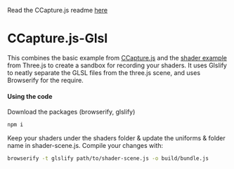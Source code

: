 Read the CCapture.js readme [here](https://github.com/spite/ccapture.js/)

# CCapture.js-Glsl

This combines the basic example from [CCapture.js](https://github.com/spite/ccapture.js/) and the [shader example](http://www.threejs.org/examples/?q=shader#webgl_shader) from Three.js to create a sandbox for recording your shaders. It uses Glslify to neatly separate the GLSL files from the three.js scene, and uses Browserify for the require.

#### Using the code ####

Download the packages (browserify, glslify)
```bash
npm i
```
Keep your shaders under the shaders folder & update the uniforms & folder name in shader-scene.js. Compile your changes with:

```bash
browserify -t glslify path/to/shader-scene.js -o build/bundle.js
```
